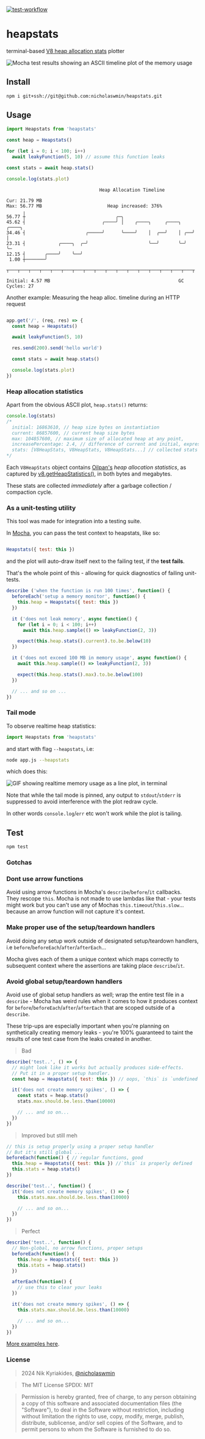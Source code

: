 [![test-workflow][test-workflow-badge]][ci-test]

# heapstats

terminal-based [V8 heap allocation stats][oil] plotter

![Mocha test results showing an ASCII timeline plot of the memory usage][demo]

## Install

```bash
npm i git+ssh://git@github.com:nicholaswmin/heapstats.git
```

## Usage


```js
import Heapstats from 'heapstats'

const heap = Heapstats()

for (let i = 0; i < 100; i++)
  await leakyFunction(5, 10) // assume this function leaks

const stats = await heap.stats()

console.log(stats.plot)
```

```text
                                  Heap Allocation Timeline

Cur: 21.79 MB
Max: 56.77 MB                        Heap increased: 376%
      ╷
56.77 ┼                                 ╭─╮                                 
45.62 ┤                            ╭────╯ │    ╭────╮     ╭────╮    ╭────╮  
34.46 ┤                      ╭─────╯      ╰────╯    │  ╭──╯    │ ╭──╯    │  
23.31 ┤            ╭────╮  ╭─╯                      ╰──╯       ╰─╯       ╰─
12.15 ┤       ╭────╯    ╰──╯                                                
 1.00 ┼───────╯                                                             
      ┬───┬───┬───┬───┬───┬───┬───┬───┬───┬───┬───┬───┬───┬───┬───┬───┬───┬

Initial: 4.57 MB                                               GC Cycles: 27
```


Another example: Measuring the heap alloc. timeline during an HTTP request

```js

app.get('/', (req, res) => {
  const heap = Heapstats()

  await leakyFunction(5, 10)

  res.send(200).send('hello world')

  const stats = await heap.stats()

  console.log(stats.plot)
})
```

### Heap allocation statistics

Apart from the obvious ASCII plot, `heap.stats()` returns:

```js
console.log(stats)
/*
  initial: 16863610, // heap size bytes on instantiation
  current: 86857600, // current heap size bytes
  max: 104857600, // maximum size of allocated heap at any point,
  increasePercentage: 2.4, // difference of current and initial, expressed in %
  stats: [V8HeapStats, V8HeapStats, V8HeapStats...] // collected stats
*/
```

Each `V8HeapStats` object contains [Oilpan's][oil] *heap allocation statistics*,
as captured by [v8.getHeapStatistics()][v8-heap-doc], in both bytes and
megabytes.

These stats are collected *immediately* after a
garbage collection / compaction cycle.


### As a unit-testing utility

This tool was made for integration into a testing suite.

In [Mocha][mocha], you can pass the test context to heapstats, like so:

```js

Heapstats({ test: this })
```

and the plot will auto-draw itself next to the failing test,
if the **test fails**.

That's the whole point of this - allowing for quick diagnostics of failing
unit-tests.


```js
describe ('when the function is run 100 times', function() {
  beforeEach('setup a memory monitor', function() {
    this.heap = Heapstats({ test: this })
  })

  it ('does not leak memory', async function() {
    for (let i = 0; i < 100; i++)
      await this.heap.sample(() => leakyFunction(2, 3))

    expect(this.heap.stats().current).to.be.below(10)
  })

  it ('does not exceed 100 MB in memory usage', async function() {
    await this.heap.sample(() => leakyFunction(2, 3))

    expect(this.heap.stats().max).to.be.below(100)
  })

  // ... and so on ...
})
```

### Tail mode


To observe realtime heap statistics:


```js
import Heapstats from 'heapstats'
```

and start with flag `--heapstats`, i.e:

```bash
node app.js --heapstats
```

which does this:

![GIF showing realtime memory usage as a line plot, in terminal][tail-demo]

Note that while the tail mode is pinned, any output to `stdout`/`stderr`
is suppressed to avoid interference with the plot redraw cycle.

In other words `console.log`/`err` etc won't work while the plot is tailing.

## Test

```bash
npm test
```

### Gotchas

### Dont use arrow functions

Avoid using arrow functions in Mocha's `describe`/`before`/`it` callbacks.  
They rescope `this`. Mocha is not made to use lambdas like that - your tests
might work but you can't use any of Mochas `this.timeout`/`this.slow`...
because an arrow function will not capture it's context.

### Make proper use of the setup/teardown handlers

Avoid doing any setup work outside of designated setup/teardown handlers, i.e
`before`/`beforeEach`/`after`/`afterEach`...

Mocha gives each of them a unique context which maps correctly to subsequent
context where the assertions are taking place `describe`/`it`.

### Avoid global setup/teardown handlers

Avoid use of global setup handlers as well; wrap the entire test file
in a `describe` - Mocha has weird rules when it comes to how it produces
context for `before`/`beforeEach`/`after`/`afterEach` that are scoped outside
of a `describe`.

These trip-ups are especially important when you're planning on synthetically
creating memory leaks - you're 100% guaranteed to taint the results of one
test case from the leaks created in another.

> Bad

```js
describe('test..', () => {
  // might look like it works but actually produces side-effects.
  // Put it in a proper setup handler.
  const heap = Heapstats({ test: this }) // oops, `this` is `undefined` here

  it('does not create memory spikes', () => {
    const stats = heap.stats()
    stats.max.should.be.less.than(10000)

    // ... and so on...
  })
})
```

> Improved but still meh

```js
// this is setup properly using a proper setup handler
// But it's still global ...
beforeEach(function() { // regular functions, good
  this.heap = Heapstats({ test: this }) //`this` is properly defined
  this.stats = heap.stats()
})

describe('test..', function() {
  it('does not create memory spikes', () => {
    this.stats.max.should.be.less.than(10000)

    // ... and so on...
  })
})
```

> Perfect

```js
describe('test..', function() {
  // Non-global, no arrow functions, proper setups
  beforeEach(function() {
    this.heap = Heapstats({ test: this })
    this.stats = heap.stats()
  })

  afterEach(function() {
    // use this to clear your leaks
  })

  it('does not create memory spikes', () => {
    this.stats.max.should.be.less.than(10000)

    // ... and so on...
  })
})
```



[More examples here][examples].

### License

> 2024 Nik Kyriakides, [@nicholaswmin][nicholaswmin]

> The MIT License
> SPDIX: MIT

> Permission is hereby granted, free of charge, to any person obtaining a copy
> of this software and associated documentation files (the "Software"), to deal
> in the Software without restriction, including without limitation the rights
> to use, copy, modify, merge, publish, distribute, sublicense, and/or sell
> copies of the Software, and to permit persons to whom the Software is
> furnished to do so.

[nicholaswmin ]: https://github.com/nicholaswmin
[test-workflow-badge]: https://github.com/nicholaswmin/memstat/actions/workflows/tests.yml/badge.svg
[ci-test]: https://github.com/nicholaswmin/heapstats/actions/workflows/tests.yml
[v8-heap-doc]: https://nodejs.org/api/v8.html#v8getheapstatsistics
[mdn-perf-observe]: https://developer.mozilla.org/en-US/docs/Web/API/PerformanceObserver
[oil]: https://v8.dev/blog/oilpan-library
[demo]: .github/docs/demo.png
[tail-demo]: .github/docs/tail-demo.gif
[mocha]: https://mochajs.org/
[no-mocha-arrow]: https://github.com/meteor/guide/issues/318
[examples]: .github/examples
[brittle-tests]: https://abseil.io/resources/swe-book/html/ch12.html
[streams]:https://en.wikipedia.org/wiki/Stream_(computing)
